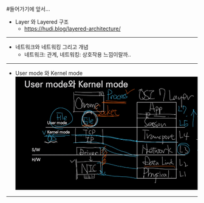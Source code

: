 #들어가기에 앞서...
- Layer 와 Layered 구조
  - https://hudi.blog/layered-architecture/
---
- 네트워크와 네트워킹 그리고 개념
  - 네트워크: 관계, 네트워킹: 상호작용 느낌이랄까..
---
- User mode 와 Kernel mode
![img.png](img.png)

---
